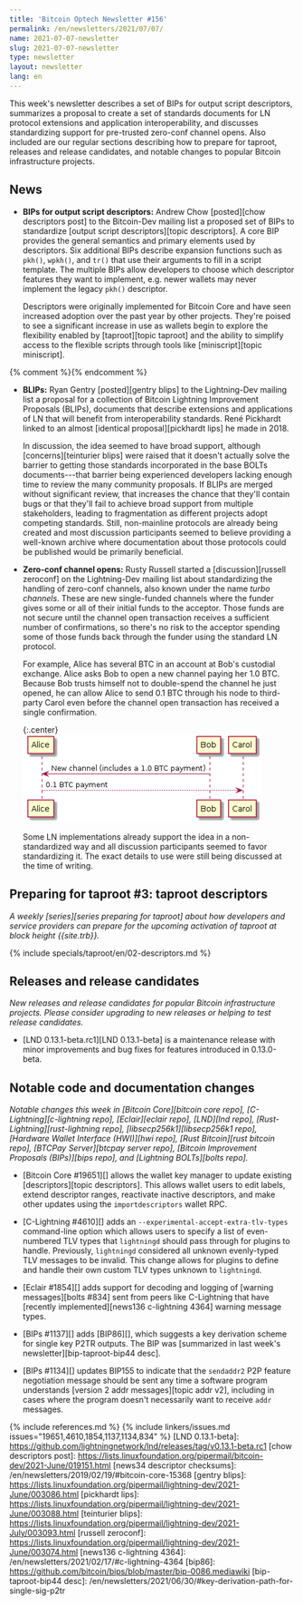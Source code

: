 ```yaml
---
title: 'Bitcoin Optech Newsletter #156'
permalink: /en/newsletters/2021/07/07/
name: 2021-07-07-newsletter
slug: 2021-07-07-newsletter
type: newsletter
layout: newsletter
lang: en
---
```

This week's newsletter describes a set of BIPs for output script
descriptors, summarizes a proposal to create a set of standards
documents for LN protocol extensions and application interoperability,
and discusses standardizing support for pre-trusted zero-conf channel
opens.  Also included are our regular sections describing how to prepare
for taproot, releases and release
candidates, and notable changes to popular Bitcoin infrastructure
projects.

## News

- **BIPs for output script descriptors:** Andrew Chow [posted][chow
  descriptors post] to the Bitcoin-Dev mailing list a proposed set of
  BIPs to standardize [output script descriptors][topic descriptors].  A
  core BIP provides the general semantics and primary elements used by
  descriptors.  Six additional BIPs describe expansion functions such as
  `pkh()`, `wpkh()`, and `tr()` that use their arguments to fill in a
  script template.  The multiple BIPs allow developers to choose which
  descriptor features they want to implement, e.g. newer wallets may
  never implement the legacy `pkh()` descriptor.

  Descriptors were originally implemented for Bitcoin Core and have
  seen increased adoption over the past year by other projects.
  They're poised to see a significant increase in use as wallets begin
  to explore the flexibility enabled by [taproot][topic taproot] and
  the ability to simplify access to the flexible scripts through tools
  like [miniscript][topic miniscript].

{% comment %}<!-- Gentry uses a lowercase leading character (bLIPs).  I
asked in IRC why, but unless there's a *really* compelling reason, I'd
prefer to capitalize.  I won't die on this hill, but I'm willing to lose
a little blood to prevent terms like iPhone that are super annoying to use
at the beginning of a sentence. -harding -->{% endcomment %}

- **BLIPs:** Ryan Gentry [posted][gentry blips] to the Lightning-Dev
  mailing list a proposal for a collection of Bitcoin Lightning
  Improvement Proposals (BLIPs), documents that describe extensions and
  applications of LN that will benefit from interoperability standards.
  René Pickhardt linked to an almost [identical proposal][pickhardt
  lips] he made in 2018.

  In discussion, the idea seemed to have broad support, although
  [concerns][teinturier blips] were raised that it doesn't actually
  solve the barrier to getting those standards incorporated in the
  base BOLTs documents---that barrier being experienced developers
  lacking enough time to review the many community proposals.  If
  BLIPs are merged without significant review, that increases the
  chance that they'll contain bugs or that they'll fail to achieve
  broad support from multiple stakeholders, leading to fragmentation
  as different projects adopt competing standards.  Still,
  non-mainline protocols are already being created and most discussion
  participants seemed to believe providing a well-known archive where
  documentation about those protocols could be published would be
  primarily beneficial.

- **Zero-conf channel opens:** Rusty Russell started a
  [discussion][russell zeroconf] on the Lightning-Dev mailing list about
  standardizing the handling of zero-conf channels, also known under the
  name *turbo channels*.  These are new single-funded channels where the
  funder gives some or all of their initial funds to the acceptor.
  Those funds are not secure until the channel open transaction receives
  a sufficient number of confirmations, so there's no risk to the
  acceptor spending some of those funds back through the funder using
  the standard LN protocol.

  For example, Alice has several BTC in an account at Bob's custodial
  exchange.  Alice asks Bob to open a new channel paying her 1.0 BTC.
  Because Bob trusts himself not to double-spend the channel he just
  opened, he can allow Alice to send 0.1 BTC through his node to
  third-party Carol even before the channel open transaction has
  received a single confirmation.

  {:.center}
  ![Zero-conf channel illustration](/img/posts/2021-07-zeroconf-channels.png)

  Some LN implementations already support the idea in a
  non-standardized way and all discussion participants seemed to favor
  standardizing it.  The exact details to use were still being
  discussed at the time of writing.

## Preparing for taproot #3: taproot descriptors

*A weekly [series][series preparing for taproot] about how developers
and service providers can prepare for the upcoming activation of taproot
at block height {{site.trb}}.*

{% include specials/taproot/en/02-descriptors.md %}

## Releases and release candidates

*New releases and release candidates for popular Bitcoin infrastructure
projects.  Please consider upgrading to new releases or helping to test
release candidates.*

- [LND 0.13.1-beta.rc1][LND 0.13.1-beta] is a maintenance release with
  minor improvements and bug fixes for features introduced in
  0.13.0-beta.

## Notable code and documentation changes

*Notable changes this week in [Bitcoin Core][bitcoin core repo],
[C-Lightning][c-lightning repo], [Eclair][eclair repo], [LND][lnd repo],
[Rust-Lightning][rust-lightning repo], [libsecp256k1][libsecp256k1
repo], [Hardware Wallet Interface (HWI)][hwi repo],
[Rust Bitcoin][rust bitcoin repo], [BTCPay Server][btcpay server repo],
[Bitcoin Improvement Proposals (BIPs)][bips repo], and [Lightning
BOLTs][bolts repo].*

- [Bitcoin Core #19651][] allows the wallet key manager to update existing
  [descriptors][topic descriptors]. This allows wallet users to edit labels,
  extend descriptor ranges, reactivate inactive descriptors, and make other
  updates using the `importdescriptors` wallet RPC.

- [C-Lightning #4610][] adds an `--experimental-accept-extra-tlv-types`
  command-line option which allows users to specify a list of even-numbered TLV types
  that `lightningd` should pass through for plugins to handle. Previously,
  `lightningd` considered all unknown evenly-typed TLV messages to be invalid. This
  change allows for plugins to define and handle their own custom TLV types
  unknown to `lightningd`.

- [Eclair #1854][] adds support for decoding and logging of [warning
  messages][bolts #834] sent from peers like C-Lightning that have [recently
  implemented][news136 c-lightning 4364] warning message types.

- [BIPs #1137][] adds [BIP86][], which suggests a key derivation scheme for
  single key P2TR outputs. The BIP was [summarized in last week's
  newsletter][bip-taproot-bip44 desc].

- [BIPs #1134][] updates BIP155 to indicate that the `sendaddr2` P2P
  feature negotiation message should be sent any time a software program
  understands [version 2 addr messages][topic addr v2], including in
  cases where the program doesn't necessarily want to receive `addr`
  messages.

{% include references.md %}
{% include linkers/issues.md issues="19651,4610,1854,1137,1134,834" %}
[LND 0.13.1-beta]: https://github.com/lightningnetwork/lnd/releases/tag/v0.13.1-beta.rc1
[chow descriptors post]: https://lists.linuxfoundation.org/pipermail/bitcoin-dev/2021-June/019151.html
[news34 descriptor checksums]: /en/newsletters/2019/02/19/#bitcoin-core-15368
[gentry blips]: https://lists.linuxfoundation.org/pipermail/lightning-dev/2021-June/003086.html
[pickhardt lips]: https://lists.linuxfoundation.org/pipermail/lightning-dev/2021-June/003088.html
[teinturier blips]: https://lists.linuxfoundation.org/pipermail/lightning-dev/2021-July/003093.html
[russell zeroconf]: https://lists.linuxfoundation.org/pipermail/lightning-dev/2021-June/003074.html
[news136 c-lightning 4364]: /en/newsletters/2021/02/17/#c-lightning-4364
[bip86]: https://github.com/bitcoin/bips/blob/master/bip-0086.mediawiki
[bip-taproot-bip44 desc]: /en/newsletters/2021/06/30/#key-derivation-path-for-single-sig-p2tr
